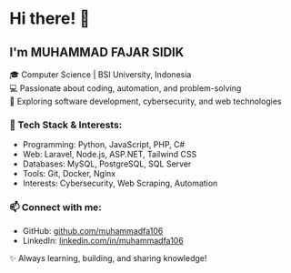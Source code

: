 # Hi there! 👋

## I'm MUHAMMAD FAJAR SIDIK
🎓 Computer Science | BSI University, Indonesia  
💻 Passionate about coding, automation, and problem-solving  
🚀 Exploring software development, cybersecurity, and web technologies  

### 🔧 Tech Stack & Interests:
- Programming: Python, JavaScript, PHP, C#
- Web: Laravel, Node.js, ASP.NET, Tailwind CSS
- Databases: MySQL, PostgreSQL, SQL Server
- Tools: Git, Docker, Nginx
- Interests: Cybersecurity, Web Scraping, Automation

### 📫 Connect with me:
- GitHub: [github.com/muhammadfa106](https://github.com/muhammadfa106)
- LinkedIn: [linkedin.com/in/muhammadfa106](https://linkedin.com/in/muhammadfa106)

✨ Always learning, building, and sharing knowledge!
